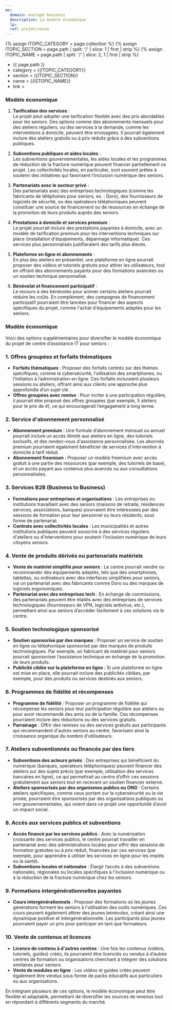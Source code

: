 ```yaml
---
mx:
  domain: mustaph business
  description: Le modèle économique
  lp:
  ref: projet/sante
---
```


{% assign lTOPIC_CATEGORY =  page.collection  %}
{% assign lTOPIC_SECTION  =  page.path | split: '/' | slice: 1 | first  | strip %}
{% assign lTOPIC_NAME        =  page.path | split: '/' | slice: 2, 1 | first |  strip  %} 


- {{ page.path }}
- category = {{lTOPIC_CATEGORY}} 
- section = {{lTOPIC_SECTION}} 
- name = {{lSTOPIC_NAME}} 
- link = <a href='/{{ lTOPIC_CATEGORY }}/{{lTOPIC_SECTION}}/{{lTOPIC_NAME}}/whatis/{{lTOPIC_NAME}}'></a>

### Modèle économique

1. **Tarification des services** :  
Le projet peut adopter une tarification flexible avec des prix abordables pour les seniors. Des options comme des abonnements mensuels pour des ateliers réguliers, ou des services à la demande, comme les interventions à domicile, peuvent être envisagées. Il pourrait également inclure des ateliers gratuits ou à prix réduits grâce à des subventions publiques.

2. **Subventions publiques et aides locales** :  
Les subventions gouvernementales, les aides locales et les programmes de réduction de la fracture numérique peuvent financer partiellement ce projet. Les collectivités locales, en particulier, sont souvent prêtes à soutenir des initiatives qui favorisent l’inclusion numérique des seniors.

3. **Partenariats avec le secteur privé** :  
Des partenariats avec des entreprises technologiques (comme les fabricants de téléphones pour seniors, ex. : Doro), des fournisseurs de logiciels de sécurité, ou des opérateurs téléphoniques peuvent constituer une source de financement ou de ressources en échange de la promotion de leurs produits auprès des seniors.

4. **Prestations à domicile et services premium** :  
Le projet pourrait inclure des prestations payantes à domicile, avec un modèle de tarification premium pour les interventions techniques sur place (installation d'équipements, dépannage informatique). Ces services plus personnalisés justifieraient des tarifs plus élevés.

5. **Plateforme en ligne et abonnements** :  
En plus des ateliers en présentiel, une plateforme en ligne pourrait proposer des vidéos et tutoriels gratuits pour attirer les utilisateurs, tout en offrant des abonnements payants pour des formations avancées ou un soutien technique personnalisé.

6. **Bénévolat et financement participatif** :  
Le recours à des bénévoles pour animer certains ateliers pourrait réduire les coûts. En complément, des campagnes de financement participatif pourraient être lancées pour financer des aspects spécifiques du projet, comme l'achat d'équipements adaptés pour les seniors.

### Modèle économique

Voici des options supplémentaires pour diversifier le modèle économique du projet de centre d’assistance IT pour seniors :

### 1. **Offres groupées et forfaits thématiques**
   - **Forfaits thématiques** : Proposer des forfaits centrés sur des thèmes spécifiques, comme la cybersécurité, l’utilisation des smartphones, ou l’initiation à l’administration en ligne. Ces forfaits incluraient plusieurs sessions ou ateliers, offrant ainsi aux clients une approche plus approfondie d’un sujet clé.
   - **Offres groupées avec remise** : Pour inciter à une participation régulière, il pourrait être proposé des offres groupées (par exemple, 5 ateliers pour le prix de 4), ce qui encouragerait l’engagement à long terme.

### 2. **Service d'abonnement personnalisé**
   - **Abonnement premium** : Une formule d’abonnement mensuel ou annuel pourrait inclure un accès illimité aux ateliers en ligne, des tutoriels exclusifs, et des rendez-vous d'assistance personnalisée. Les abonnés premium pourraient également bénéficier de services d'intervention à domicile à tarif réduit.
   - **Abonnement freemium** : Proposer un modèle freemium avec accès gratuit à une partie des ressources (par exemple, des tutoriels de base), et un accès payant aux contenus plus avancés ou aux consultations personnalisées.

### 3. **Services B2B (Business to Business)**
   - **Formations pour entreprises et organisations** : Les entreprises ou institutions travaillant avec des seniors (maisons de retraite, résidences services, associations, banques) pourraient être intéressées par des sessions de formation pour leur personnel ou leurs résidents, sous forme de partenariat.
   - **Contrats avec collectivités locales** : Les municipalités et autres institutions publiques peuvent souscrire à des services réguliers d'ateliers ou d'interventions pour soutenir l’inclusion numérique de leurs citoyens seniors.

### 4. **Vente de produits dérivés ou partenariats matériels**
   - **Vente de matériel simplifié pour seniors** : Le centre pourrait vendre ou recommander des équipements adaptés, tels que des smartphones, tablettes, ou ordinateurs avec des interfaces simplifiées pour seniors, via un partenariat avec des fabricants comme Doro ou des marques de logiciels ergonomiques.
   - **Partenariat avec des entreprises tech** : En échange de commissions, des partenariats peuvent être établis avec des entreprises de services technologiques (fournisseurs de VPN, logiciels antivirus, etc.), permettant ainsi aux seniors d’accéder facilement à ces solutions via le centre.

### 5. **Soutien technologique sponsorisé**
   - **Soutien sponsorisé par des marques** : Proposer un service de soutien en ligne ou téléphonique sponsorisé par des marques de produits technologiques. Par exemple, un fabricant de matériel pour seniors pourrait sponsoriser l’assistance technique en échange de la promotion de leurs produits.
   - **Publicité ciblée sur la plateforme en ligne** : Si une plateforme en ligne est mise en place, elle pourrait inclure des publicités ciblées, par exemple, pour des produits ou services destinés aux seniors.

### 6. **Programmes de fidélité et récompenses**
   - **Programme de fidélité** : Proposer un programme de fidélité qui récompense les seniors pour leur participation régulière aux ateliers ou pour avoir recommandé des amis ou de la famille. Ces récompenses pourraient inclure des réductions ou des services gratuits.
   - **Parrainage** : Offrir des remises ou des services gratuits aux participants qui recommandent d'autres seniors au centre, favorisant ainsi la croissance organique du nombre d'utilisateurs.

### 7. **Ateliers subventionnés ou financés par des tiers**
   - **Subventions des acteurs privés** : Des entreprises qui bénéficient du numérique (banques, opérateurs téléphoniques) peuvent financer des ateliers sur des sujets précis (par exemple, utilisation des services bancaires en ligne), ce qui permettrait au centre d’offrir ces sessions gratuitement aux seniors tout en recevant un soutien financier externe.
   - **Ateliers sponsorisés par des organismes publics ou ONG** : Certains ateliers spécifiques, comme ceux portant sur la cybersécurité ou la vie privée, pourraient être sponsorisés par des organisations publiques ou non gouvernementales, qui voient dans ce projet une opportunité d’avoir un impact social.

### 8. **Accès aux services publics et subventions**
   - **Accès financé par les services publics** : Avec la numérisation croissante des services publics, le centre pourrait travailler en partenariat avec des administrations locales pour offrir des sessions de formation gratuites ou à prix réduit, financées par ces services (par exemple, pour apprendre à utiliser les services en ligne pour les impôts ou la santé).
   - **Subventions locales et nationales** : Élargir l’accès à des subventions nationales, régionales ou locales spécifiques à l’inclusion numérique ou à la réduction de la fracture numérique chez les seniors.

### 9. **Formations intergénérationnelles payantes**
   - **Cours intergénérationnels** : Proposer des formations où les jeunes générations forment les seniors à l'utilisation des outils numériques. Ces cours peuvent également attirer des jeunes bénévoles, créant ainsi une dynamique positive et intergénérationnelle. Les participants plus jeunes pourraient payer un prix pour participer en tant que formateurs.

### 10. **Vente de contenus et licences**
   - **Licence de contenu à d'autres centres** : Une fois les contenus (vidéos, tutoriels, guides) créés, ils pourraient être licenciés ou vendus à d’autres centres de formation ou organisations cherchant à intégrer des solutions similaires pour seniors.
   - **Vente de modules en ligne** : Les vidéos et guides créés peuvent également être vendus sous forme de packs éducatifs aux particuliers ou aux organisations.

En intégrant plusieurs de ces options, le modèle économique peut être flexible et adaptable, permettant de diversifier les sources de revenus tout en répondant à différents segments du marché.